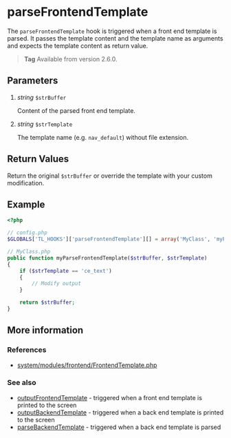 # parseFrontendTemplate

The `parseFrontendTemplate` hook is triggered when a front end template is
parsed. It passes the template content and the template name as arguments
and expects the template content as return value.

> **Tag** Available from version 2.6.0.


## Parameters

1. *string* `$strBuffer`

    Content of the parsed front end template.

2. *string* `$strTemplate`

    The template name (e.g. `nav_default`) without file extension.


## Return Values

Return the original `$strBuffer` or override the template with your custom
modification.


## Example

```php
<?php

// config.php
$GLOBALS['TL_HOOKS']['parseFrontendTemplate'][] = array('MyClass', 'myParseFrontendTemplate');

// MyClass.php
public function myParseFrontendTemplate($strBuffer, $strTemplate)
{
    if ($strTemplate == 'ce_text')
    {
        // Modify output
    }

    return $strBuffer;
}
```


## More information


### References

- [system/modules/frontend/FrontendTemplate.php](https://github.com/contao/core/blob/2.11.7/system/modules/frontend/FrontendTemplate.php#L51)


### See also

- [outputFrontendTemplate](outputFrontendTemplate.md) - triggered when a front end template is printed to the screen
- [outputBackendTemplate](outputBackendTemplate.md) - triggered when a back end template is printed to the screen
- [parseBackendTemplate](parseBackendTemplate.md) - triggered when a back end template is parsed
